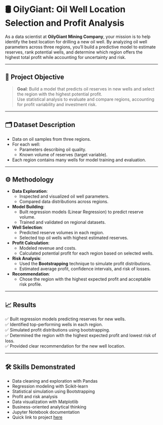 # 🛢️ OilyGiant: Oil Well Location Selection and Profit Analysis

As a data scientist at **OilyGiant Mining Company**, your mission is to help identify the best location for drilling a new oil well. By analyzing oil well parameters across three regions, you’ll build a predictive model to estimate reserves, rank potential wells, and determine which region offers the highest total profit while accounting for uncertainty and risk.

---

## 📌 Project Objective

> **Goal**: Build a model that predicts oil reserves in new wells and select the region with the highest potential profit.  
> Use statistical analysis to evaluate and compare regions, accounting for profit variability and investment risk.

---

## 🗂️ Dataset Description

- Data on oil samples from three regions.
- For each well:
  - Parameters describing oil quality.
  - Known volume of reserves (target variable).
- Each region contains many wells for model training and evaluation.

---

## ⚙️ Methodology

- **Data Exploration**:
  - Inspected and visualized oil well parameters.
  - Compared data distributions across regions.
- **Model Building**:
  - Built regression models (Linear Regression) to predict reserve volume.
  - Trained and validated on regional datasets.
- **Well Selection**:
  - Predicted reserve volumes in each region.
  - Selected top oil wells with highest estimated reserves.
- **Profit Calculation**:
  - Modeled revenue and costs.
  - Calculated potential profit for each region based on selected wells.
- **Risk Analysis**:
  - Used the **Bootstrapping** technique to simulate profit distributions.
  - Estimated average profit, confidence intervals, and risk of losses.
- **Recommendation**:
  - Chose the region with the highest expected profit and acceptable risk profile.

---

## 📈 Results

✅ Built regression models predicting reserves for new wells.  
✅ Identified top-performing wells in each region.  
✅ Simulated profit distributions using bootstrapping.  
✅ Determined the region with the highest expected profit and lowest risk of loss.  
✅ Provided clear recommendation for the new well location.

---

## 🛠️ Skills Demonstrated

- Data cleaning and exploration with Pandas
- Regression modeling with Scikit-learn
- Statistical simulation using Bootstrapping
- Profit and risk analysis
- Data visualization with Matplotlib
- Business-oriented analytical thinking
- Jupyter Notebook documentation
- Quick link to project [here](https://github.com/Jolay96/TripleTenProjects-/blob/main/OilyGiantMiningCompany/OilyGiantMiningCompany.ipynb)